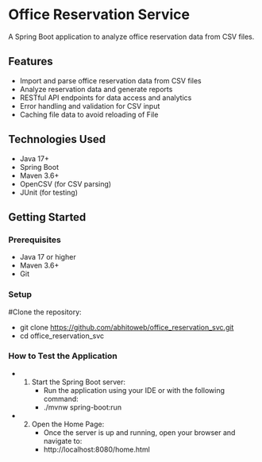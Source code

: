 # Office Reservation Service

A Spring Boot application to analyze office reservation data from CSV files.

## Features

- Import and parse office reservation data from CSV files
- Analyze reservation data and generate reports
- RESTful API endpoints for data access and analytics
- Error handling and validation for CSV input
- Caching file data to avoid reloading of File

## Technologies Used

- Java 17+
- Spring Boot
- Maven 3.6+
- OpenCSV (for CSV parsing)
- JUnit (for testing)

## Getting Started

### Prerequisites

- Java 17 or higher
- Maven 3.6+
- Git

### Setup

#Clone the repository:
 -  git clone https://github.com/abhitoweb/office_reservation_svc.git
 -  cd office_reservation_svc

### How to Test the Application
 - 1. Start the Spring Boot server:
 		- Run the application using your IDE or with the following command:
 		- ./mvnw spring-boot:run

 - 2. Open the Home Page:
 		- Once the server is up and running, open your browser and navigate to:
 		- http://localhost:8080/home.html




